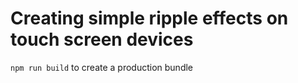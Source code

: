 # Creating simple ripple effects on touch screen devices 

`npm run build` to create a production bundle